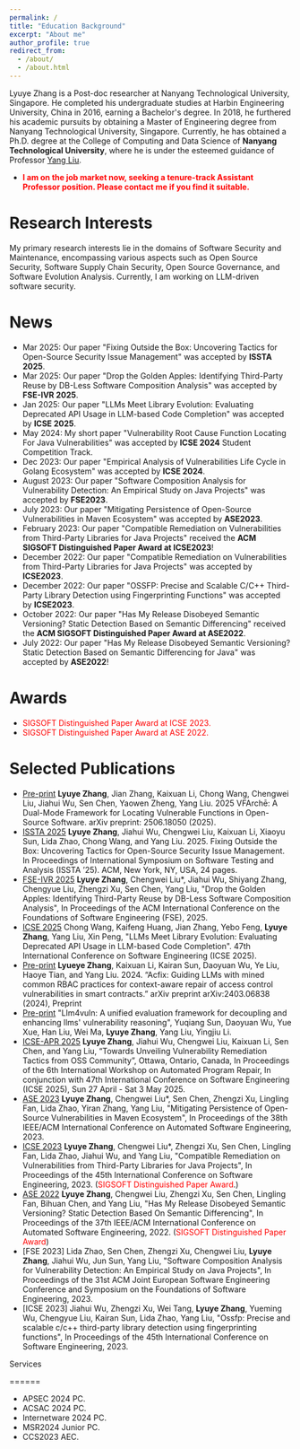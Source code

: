 ```yaml
---
permalink: /
title: "Education Background"
excerpt: "About me"
author_profile: true
redirect_from: 
  - /about/
  - /about.html
---
```



Lyuye Zhang is a Post-doc researcher at Nanyang Technological University, Singapore. He completed his undergraduate studies at Harbin Engineering University, China in 2016, earning a Bachelor's degree. In 2018, he furthered his academic pursuits by obtaining a Master of Engineering degree from Nanyang Technological University, Singapore. Currently, he has obtained a Ph.D. degree at the College of Computing and Data Science of **Nanyang Technological University**, where he is under the esteemed guidance of Professor [Yang Liu](https://personal.ntu.edu.sg/yangliu/).


* <span style="color:red">**I am on the job market now, seeking a tenure-track Assistant Professor position. Please contact me if you find it suitable.**</span>

Research Interests
======
My primary research interests lie in the domains of Software Security and Maintenance, encompassing various aspects such as Open Source Security, Software Supply Chain Security, Open Source Governance, and Software Evolution Analysis. Currently, I am working on LLM-driven software security.

News
======
* Mar 2025: Our paper "Fixing Outside the Box: Uncovering Tactics for Open-Source Security Issue Management" was accepted by **ISSTA 2025**.
* Mar 2025: Our paper "Drop the Golden Apples: Identifying Third-Party Reuse by DB-Less Software Composition Analysis" was accepted by **FSE-IVR 2025**.
* Jan 2025: Our paper "LLMs Meet Library Evolution: Evaluating Deprecated API Usage in LLM-based Code Completion" was accepted by **ICSE 2025**.
* May 2024: My short paper "Vulnerability Root Cause Function Locating For Java Vulnerabilities" was accepted by **ICSE 2024** Student Competition Track.
* Dec 2023: Our paper "Empirical Analysis of Vulnerabilities Life Cycle in Golang Ecosystem" was accepted by **ICSE 2024**.
* August 2023: Our paper "Software Composition Analysis for Vulnerability Detection: An Empirical Study on Java Projects" was accepted by **FSE2023**.
* July 2023: Our paper "Mitigating Persistence of Open-Source Vulnerabilities in Maven Ecosystem" was accepted by **ASE2023**.
* February 2023: Our paper "Compatible Remediation on Vulnerabilities from Third-Party Libraries for Java Projects" received the **ACM SIGSOFT Distinguished Paper Award at ICSE2023**!
* December 2022: Our paper "Compatible Remediation on Vulnerabilities from Third-Party Libraries for Java Projects" was accepted by **ICSE2023**.
* December 2022: Our paper "OSSFP: Precise and Scalable C/C++ Third-Party Library Detection using Fingerprinting Functions" was accepted by **ICSE2023**.
* October 2022: Our paper "Has My Release Disobeyed Semantic Versioning? Static Detection Based on Semantic Differencing" received the **ACM SIGSOFT Distinguished Paper Award at ASE2022**.
* July 2022: Our paper "Has My Release Disobeyed Semantic Versioning? Static Detection Based on Semantic Differencing for Java" was accepted by **ASE2022**!

**Awards**
======
* <span style="color:red">SIGSOFT Distinguished Paper Award at ICSE 2023.</span>
* <span style="color:red">SIGSOFT Distinguished Paper Award at ASE 2022.</span>
  
Selected Publications
======
* [Pre-print](https://arxiv.org/abs/2506.18050) **Lyuye Zhang**, Jian Zhang, Kaixuan Li, Chong Wang, Chengwei Liu, Jiahui Wu, Sen Chen, Yaowen Zheng, Yang Liu. 2025 VFArchē: A Dual-Mode Framework for Locating Vulnerable Functions in Open-Source Software. arXiv preprint: 2506.18050 (2025).
* [ISSTA 2025](https://arxiv.org/pdf/2503.23357) **Lyuye Zhang**, Jiahui Wu, Chengwei Liu, Kaixuan Li, Xiaoyu Sun, Lida Zhao, Chong Wang, and Yang Liu. 2025. Fixing Outside the Box: Uncovering Tactics for Open-Source Security Issue Management. In Proceedings of International Symposium on Software Testing and Analysis (ISSTA ’25). ACM, New York, NY, USA, 24 pages.
* [FSE-IVR 2025](https://arxiv.org/pdf/2503.22576) **Lyuye Zhang**, Chengwei Liu*, Jiahui Wu, Shiyang Zhang, Chengyue Liu, Zhengzi Xu, Sen Chen, Yang Liu, "Drop the Golden Apples: Identifying Third-Party Reuse by DB-Less Software Composition Analysis", In Proceedings of the ACM International Conference on the Foundations of Software Engineering (FSE), 2025.
* [ICSE 2025](https://arxiv.org/pdf/2406.09834) Chong Wang, Kaifeng Huang, Jian Zhang, Yebo Feng, **Lyuye Zhang**, Yang Liu, Xin Peng, "LLMs Meet Library Evolution: Evaluating Deprecated API Usage in LLM-based Code Completion". 47th International Conference on Software Engineering (ICSE 2025).
* [Pre-print](https://arxiv.org/pdf/2403.06838) **Lyueye Zhang**, Kaixuan Li, Kairan Sun, Daoyuan Wu, Ye Liu, Haoye Tian, and Yang Liu. 2024. “Acfix: Guiding LLMs with mined common RBAC practices for context-aware repair of access control vulnerabilities in smart contracts.” arXiv preprint arXiv:2403.06838 (2024), Preprint
* [Pre-print](https://arxiv.org/pdf/2401.16185) "Llm4vuln: A unified evaluation framework for decoupling and enhancing llms' vulnerability reasoning", Yuqiang Sun, Daoyuan Wu, Yue Xue, Han Liu, Wei Ma, **Lyuye Zhang**, Yang Liu, Yingjiu Li.
* [ICSE-APR 2025](https://program-repair.org/workshop-2025/) **Lyuye Zhang**, Jiahui Wu, Chengwei Liu, Kaixuan Li, Sen Chen, and Yang Liu, “Towards Unveiling Vulnerability Remediation Tactics from OSS Community”, Ottawa, Ontario, Canada, In Proceedings of the 6th International Workshop on Automated Program Repair, In conjunction with 47th International Conference on Software Engineering (ICSE 2025), Sun 27 April - Sat 3 May 2025.
* [ASE 2023](https://arxiv.org/pdf/2308.03419) **Lyuye Zhang**, Chengwei Liu*, Sen Chen, Zhengzi Xu, Lingling Fan, Lida Zhao, Yiran Zhang, Yang Liu, "Mitigating Persistence of Open-Source Vulnerabilities in Maven Ecosystem", In Proceedings of the 38th IEEE/ACM International Conference on Automated Software Engineering, 2023.
* [ICSE 2023](https://arxiv.org/pdf/2301.08434) **Lyuye Zhang**, Chengwei Liu*, Zhengzi Xu, Sen Chen, Lingling Fan, Lida Zhao, Jiahui Wu, and Yang Liu, "Compatible Remediation on Vulnerabilities from Third-Party Libraries for Java Projects", In Proceedings of the 45th International Conference on Software Engineering, 2023. (<span style="color:red">SIGSOFT Distinguished Paper Award</span>.)
* [ASE 2022](https://dl.acm.org/doi/pdf/10.1145/3551349.3556956) **Lyuye Zhang**, Chengwei Liu, Zhengzi Xu, Sen Chen, Lingling Fan, Bihuan Chen, and Yang Liu, "Has My Release Disobeyed Semantic Versioning? Static Detection Based On Semantic Differencing", In Proceedings of the 37th IEEE/ACM International Conference on Automated Software Engineering, 2022. (<span style="color:red">SIGSOFT Distinguished Paper Award</span>)
* [FSE 2023] Lida Zhao, Sen Chen, Zhengzi Xu, Chengwei Liu, **Lyuye Zhang**, Jiahui Wu, Jun Sun, Yang Liu, "Software Composition Analysis for Vulnerability Detection: An Empirical Study on Java Projects", In Proceedings of the 31st ACM Joint European Software Engineering Conference and Symposium on the Foundations of Software Engineering, 2023.
* [ICSE 2023] Jiahui Wu, Zhengzi Xu, Wei Tang, **Lyuye Zhang**, Yueming Wu, Chengyue Liu, Kairan Sun, Lida Zhao, Yang Liu, "Ossfp: Precise and scalable c/c++ third-party library detection using fingerprinting functions", In Proceedings of the 45th International Conference on Software Engineering, 2023.

Services

======
* APSEC 2024 PC.
* ACSAC 2024 PC.
* Internetware 2024 PC.
* MSR2024 Junior PC.
* CCS2023 AEC.


<!-- 
Like many other Jekyll-based GitHub Pages templates, academicpages makes you separate the website's content from its form. The content & metadata of your website are in structured markdown files, while various other files constitute the theme, specifying how to transform that content & metadata into HTML pages. You keep these various markdown (.md), YAML (.yml), HTML, and CSS files in a public GitHub repository. Each time you commit and push an update to the repository, the [GitHub pages](https://pages.github.com/) service creates static HTML pages based on these files, which are hosted on GitHub's servers free of charge.

Many of the features of dynamic content management systems (like Wordpress) can be achieved in this fashion, using a fraction of the computational resources and with far less vulnerability to hacking and DDoSing. You can also modify the theme to your heart's content without touching the content of your site. If you get to a point where you've broken something in Jekyll/HTML/CSS beyond repair, your markdown files describing your talks, publications, etc. are safe. You can rollback the changes or even delete the repository and start over -- just be sure to save the markdown files! Finally, you can also write scripts that process the structured data on the site, such as [this one](https://github.com/academicpages/academicpages.github.io/blob/master/talkmap.ipynb) that analyzes metadata in pages about talks to display [a map of every location you've given a talk](https://academicpages.github.io/talkmap.html).

Getting started
======
1. Register a GitHub account if you don't have one and confirm your e-mail (required!)
1. Fork [this repository](https://github.com/academicpages/academicpages.github.io) by clicking the "fork" button in the top right. 
1. Go to the repository's settings (rightmost item in the tabs that start with "Code", should be below "Unwatch"). Rename the repository "[your GitHub username].github.io", which will also be your website's URL.
1. Set site-wide configuration and create content & metadata (see below -- also see [this set of diffs](http://archive.is/3TPas) showing what files were changed to set up [an example site](https://getorg-testacct.github.io) for a user with the username "getorg-testacct")
1. Upload any files (like PDFs, .zip files, etc.) to the files/ directory. They will appear at https://[your GitHub username].github.io/files/example.pdf.  
1. Check status by going to the repository settings, in the "GitHub pages" section

Site-wide configuration
------
The main configuration file for the site is in the base directory in [_config.yml](https://github.com/academicpages/academicpages.github.io/blob/master/_config.yml), which defines the content in the sidebars and other site-wide features. You will need to replace the default variables with ones about yourself and your site's github repository. The configuration file for the top menu is in [_data/navigation.yml](https://github.com/academicpages/academicpages.github.io/blob/master/_data/navigation.yml). For example, if you don't have a portfolio or blog posts, you can remove those items from that navigation.yml file to remove them from the header. 

Create content & metadata
------
For site content, there is one markdown file for each type of content, which are stored in directories like _publications, _talks, _posts, _teaching, or _pages. For example, each talk is a markdown file in the [_talks directory](https://github.com/academicpages/academicpages.github.io/tree/master/_talks). At the top of each markdown file is structured data in YAML about the talk, which the theme will parse to do lots of cool stuff. The same structured data about a talk is used to generate the list of talks on the [Talks page](https://academicpages.github.io/talks), each [individual page](https://academicpages.github.io/talks/2012-03-01-talk-1) for specific talks, the talks section for the [CV page](https://academicpages.github.io/cv), and the [map of places you've given a talk](https://academicpages.github.io/talkmap.html) (if you run this [python file](https://github.com/academicpages/academicpages.github.io/blob/master/talkmap.py) or [Jupyter notebook](https://github.com/academicpages/academicpages.github.io/blob/master/talkmap.ipynb), which creates the HTML for the map based on the contents of the _talks directory).

**Markdown generator**

I have also created [a set of Jupyter notebooks](https://github.com/academicpages/academicpages.github.io/tree/master/markdown_generator
) that converts a CSV containing structured data about talks or presentations into individual markdown files that will be properly formatted for the academicpages template. The sample CSVs in that directory are the ones I used to create my own personal website at stuartgeiger.com. My usual workflow is that I keep a spreadsheet of my publications and talks, then run the code in these notebooks to generate the markdown files, then commit and push them to the GitHub repository.

How to edit your site's GitHub repository
------
Many people use a git client to create files on their local computer and then push them to GitHub's servers. If you are not familiar with git, you can directly edit these configuration and markdown files directly in the github.com interface. Navigate to a file (like [this one](https://github.com/academicpages/academicpages.github.io/blob/master/_talks/2012-03-01-talk-1.md) and click the pencil icon in the top right of the content preview (to the right of the "Raw | Blame | History" buttons). You can delete a file by clicking the trashcan icon to the right of the pencil icon. You can also create new files or upload files by navigating to a directory and clicking the "Create new file" or "Upload files" buttons. 

Example: editing a markdown file for a talk
![Editing a markdown file for a talk](/images/editing-talk.png)

For more info
------
More info about configuring academicpages can be found in [the guide](https://academicpages.github.io/markdown/). The [guides for the Minimal Mistakes theme](https://mmistakes.github.io/minimal-mistakes/docs/configuration/) (which this theme was forked from) might also be helpful. -->
